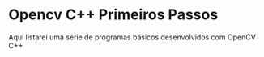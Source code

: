# Opencv C++ Primeiros Passos
Aqui listarei uma série de programas básicos desenvolvidos com OpenCV C++
